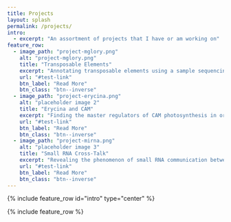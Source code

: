 ```yaml
---
title: Projects
layout: splash
permalink: /projects/
intro:
  - excerpt: "An assortment of projects that I have or am working on"
feature_row:
  - image_path: "project-mglory.png"
    alt: "project-mglory.png"
    title: "Transposable Elements"
    excerpt: "Annotating transposable elements using a sample sequencing approach and a custom pipeline to look for patterns in genome size evolution."
    url: "#test-link"
    btn_label: "Read More"
    btn_class: "btn--inverse"
  - image_path: "project-erycina.png"
    alt: "placeholder image 2"
    title: "Erycina and CAM"
    excerpt: "Finding the master regulators of CAM photosynthesis in orchids using a transcriptomics and clustering approach."
    url: "#test-link"
    btn_label: "Read More"
    btn_class: "btn--inverse"
  - image_path: "project-mirna.png"
    alt: "placeholder image 3"
    title: "Small RNA Cross-Talk"
    excerpt: "Revealing the phenomenon of small RNA communication between cross-kingdom species."
    url: "#test-link"
    btn_label: "Read More"
    btn_class: "btn--inverse"
---
```


{% include feature_row id="intro" type="center" %}

{% include feature_row %}

